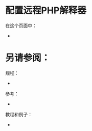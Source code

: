 # 配置远程PHP解释器


在这个页面中：

* [](#)


## <span id=''></span>




# 另请参阅：

规程：

* [](/)

参考：

* [](/)

教程和例子：

* [](/)